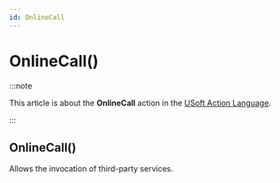 ```yaml
---
id: OnlineCall
---
```


# OnlineCall()




:::note

This article is about the **OnlineCall** action in the [USoft Action Language](/docs/Task_flow/Action_Language_reference/USoft_Action_Language.md).

:::

## **OnlineCall()**

Allows the invocation of third-party services.